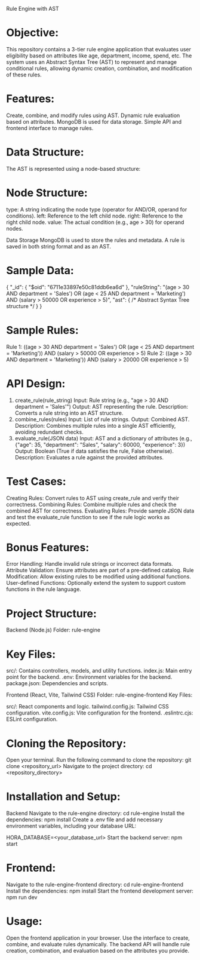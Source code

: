 Rule Engine with AST

# Objective:

This repository contains a 3-tier rule engine application that evaluates user eligibility based on attributes like age, department, income, spend, etc. The system uses an Abstract Syntax Tree (AST) to represent and manage conditional rules, allowing dynamic creation, combination, and modification of these rules.

# Features:

Create, combine, and modify rules using AST.
Dynamic rule evaluation based on attributes.
MongoDB is used for data storage.
Simple API and frontend interface to manage rules.

# Data Structure:
The AST is represented using a node-based structure:

# Node Structure:
type: A string indicating the node type (operator for AND/OR, operand for conditions).
left: Reference to the left child node.
right: Reference to the right child node.
value: The actual condition (e.g., age > 30) for operand nodes.

Data Storage
MongoDB is used to store the rules and metadata.
A rule is saved in both string format and as an AST.

# Sample Data:

{
  "_id": { "$oid": "6711e33897e50c81ddb6ea6d" },
  "ruleString": "(age > 30 AND department = 'Sales') OR (age < 25 AND department = 'Marketing') AND (salary > 50000 OR experience > 5)",
  "ast": { /* Abstract Syntax Tree structure */ }
}

# Sample Rules:

Rule 1: ((age > 30 AND department = 'Sales') OR (age < 25 AND department = 'Marketing')) AND (salary > 50000 OR experience > 5)
Rule 2: ((age > 30 AND department = 'Marketing')) AND (salary > 20000 OR experience > 5)

# API Design: 

1. create_rule(rule_string)
Input: Rule string (e.g., "age > 30 AND department = 'Sales'")
Output: AST representing the rule.
Description: Converts a rule string into an AST structure.
2. combine_rules(rules)
Input: List of rule strings.
Output: Combined AST.
Description: Combines multiple rules into a single AST efficiently, avoiding redundant checks.
3. evaluate_rule(JSON data)
Input: AST and a dictionary of attributes (e.g., {"age": 35, "department": "Sales", "salary": 60000, "experience": 3})
Output: Boolean (True if data satisfies the rule, False otherwise).
Description: Evaluates a rule against the provided attributes.

# Test Cases:

Creating Rules: Convert rules to AST using create_rule and verify their correctness.
Combining Rules: Combine multiple rules and check the combined AST for correctness.
Evaluating Rules: Provide sample JSON data and test the evaluate_rule function to see if the rule logic works as expected.

# Bonus Features:

Error Handling: Handle invalid rule strings or incorrect data formats.
Attribute Validation: Ensure attributes are part of a pre-defined catalog.
Rule Modification: Allow existing rules to be modified using additional functions.
User-defined Functions: Optionally extend the system to support custom functions in the rule language.

# Project Structure:

Backend (Node.js)
Folder: rule-engine
# Key Files:

src/: Contains controllers, models, and utility functions.
index.js: Main entry point for the backend.
.env: Environment variables for the backend.
package.json: Dependencies and scripts.

Frontend (React, Vite, Tailwind CSS)
Folder: rule-engine-frontend
Key Files:

src/: React components and logic.
tailwind.config.js: Tailwind CSS configuration.
vite.config.js: Vite configuration for the frontend.
.eslintrc.cjs: ESLint configuration.

# Cloning the Repository:
Open your terminal.
Run the following command to clone the repository:
git clone <repository_url>
Navigate to the project directory:
cd <repository_directory>

# Installation and Setup:
Backend
Navigate to the rule-engine directory:
cd rule-engine
Install the dependencies:
npm install
Create a .env file and add necessary environment variables, including your database URL:

HORA_DATABASE=<your_database_url>
Start the backend server:
npm start

# Frontend:

Navigate to the rule-engine-frontend directory:
cd rule-engine-frontend
Install the dependencies:
npm install
Start the frontend development server:
npm run dev

# Usage:

Open the frontend application in your browser.
Use the interface to create, combine, and evaluate rules dynamically.
The backend API will handle rule creation, combination, and evaluation based on the attributes you provide.

